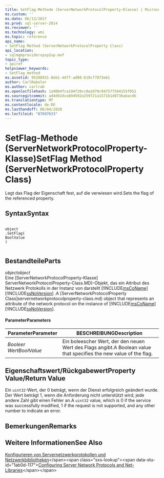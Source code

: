 ```yaml
---
title: SetFlag-Methode (ServerNetworkProtocolProperty-Klasse) | Microsoft-Dokumentation
ms.custom: ''
ms.date: 06/13/2017
ms.prod: sql-server-2014
ms.reviewer: ''
ms.technology: wmi
ms.topic: reference
api_name:
- SetFlag Method (ServerNetworkProtocolProperty Class)
api_location:
- sqlmgmproviderxpsp2up.mof
topic_type:
- apiref
helpviewer_keywords:
- SetFlag method
ms.assetid: 95288931-8eb1-4477-ad80-619cf7073e61
author: CarlRabeler
ms.author: carlrab
ms.openlocfilehash: 1a90b4fca194f20cc0a2d70c947577594155f051
ms.sourcegitcommit: ad4d92dce894592a259721a1571b1d8736abacdb
ms.translationtype: MT
ms.contentlocale: de-DE
ms.lasthandoff: 08/04/2020
ms.locfileid: "87697633"
---
```

# <a name="setflag-method-servernetworkprotocolproperty-class"></a><span data-ttu-id="1ab0d-102">SetFlag-Methode (ServerNetworkProtocolProperty-Klasse)</span><span class="sxs-lookup"><span data-stu-id="1ab0d-102">SetFlag Method (ServerNetworkProtocolProperty Class)</span></span>
  <span data-ttu-id="1ab0d-103">Legt das Flag der Eigenschaft fest, auf die verwiesen wird.</span><span class="sxs-lookup"><span data-stu-id="1ab0d-103">Sets the flag of the referenced property.</span></span>  
  
## <a name="syntax"></a><span data-ttu-id="1ab0d-104">Syntax</span><span class="sxs-lookup"><span data-stu-id="1ab0d-104">Syntax</span></span>  
  
```  
  
object  
.SetFlag(  
BoolValue  
)  
  
```  
  
## <a name="parts"></a><span data-ttu-id="1ab0d-105">Bestandteile</span><span class="sxs-lookup"><span data-stu-id="1ab0d-105">Parts</span></span>  
 <span data-ttu-id="1ab0d-106">*object*</span><span class="sxs-lookup"><span data-stu-id="1ab0d-106">*object*</span></span>  
 <span data-ttu-id="1ab0d-107">Eine [ServerNetworkProtocolProperty-Klasse] ServerNetworkProtocolProperty-Class.MD)-Objekt, das ein Attribut des Netzwerk Protokolls in der Instanz von darstellt [!INCLUDE[msCoName](../../../includes/msconame-md.md)] [!INCLUDE[ssNoVersion](../../../includes/ssnoversion-md.md)] .</span><span class="sxs-lookup"><span data-stu-id="1ab0d-107">A [ServerNetworkProtocolProperty Class]servernetworkprotocolproperty-class.md) object that represents an attribute of the network protocol on the instance of [!INCLUDE[msCoName](../../../includes/msconame-md.md)] [!INCLUDE[ssNoVersion](../../../includes/ssnoversion-md.md)].</span></span>  
  
#### <a name="parameters"></a><span data-ttu-id="1ab0d-108">Parameter</span><span class="sxs-lookup"><span data-stu-id="1ab0d-108">Parameters</span></span>  
  
|<span data-ttu-id="1ab0d-109">Parameter</span><span class="sxs-lookup"><span data-stu-id="1ab0d-109">Parameter</span></span>|<span data-ttu-id="1ab0d-110">BESCHREIBUNG</span><span class="sxs-lookup"><span data-stu-id="1ab0d-110">Description</span></span>|  
|---------------|-----------------|  
|<span data-ttu-id="1ab0d-111">*Booleer Wert*</span><span class="sxs-lookup"><span data-stu-id="1ab0d-111">*BoolValue*</span></span>|<span data-ttu-id="1ab0d-112">Ein boleescher Wert, der den neuen Wert des Flags angibt.</span><span class="sxs-lookup"><span data-stu-id="1ab0d-112">A Boolean value that specifies the new value of the flag.</span></span>|  
  
## <a name="property-valuereturn-value"></a><span data-ttu-id="1ab0d-113">Eigenschaftswert/Rückgabewert</span><span class="sxs-lookup"><span data-stu-id="1ab0d-113">Property Value/Return Value</span></span>  
 <span data-ttu-id="1ab0d-114">Ein `uint32`-Wert, der 0 beträgt, wenn der Dienst erfolgreich geändert wurde. Der Wert beträgt 1, wenn die Anforderung nicht unterstützt wird; jede andere Zahl gibt einen Fehler an.</span><span class="sxs-lookup"><span data-stu-id="1ab0d-114">A `uint32` value, which is 0 if the service was successfully modified, 1 if the request is not supported, and any other number to indicate an error.</span></span>  
  
## <a name="remarks"></a><span data-ttu-id="1ab0d-115">Bemerkungen</span><span class="sxs-lookup"><span data-stu-id="1ab0d-115">Remarks</span></span>  
  
## <a name="see-also"></a><span data-ttu-id="1ab0d-116">Weitere Informationen</span><span class="sxs-lookup"><span data-stu-id="1ab0d-116">See Also</span></span>  
 <span data-ttu-id="1ab0d-117">[Konfigurieren von Servernetzwerkprotokollen und Netzwerkbibliotheken](https://msdn.microsoft.com/library/ms177485\(v=sql.100\).aspx)</span><span class="sxs-lookup"><span data-stu-id="1ab0d-117">[Configuring Server Network Protocols and Net-Libraries](https://msdn.microsoft.com/library/ms177485\(v=sql.100\).aspx)</span></span>  
  
  
